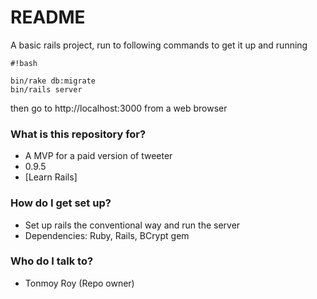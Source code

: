 # README #

A basic rails project, run to following commands to get it up and running


```
#!bash

bin/rake db:migrate
bin/rails server
```

then go to http://localhost:3000 from a web browser

### What is this repository for? ###

* A MVP for a paid version of tweeter
* 0.9.5
* [Learn Rails]

### How do I get set up? ###

* Set up rails the conventional way and run the server
* Dependencies: Ruby, Rails, BCrypt gem


### Who do I talk to? ###

* Tonmoy Roy (Repo owner)